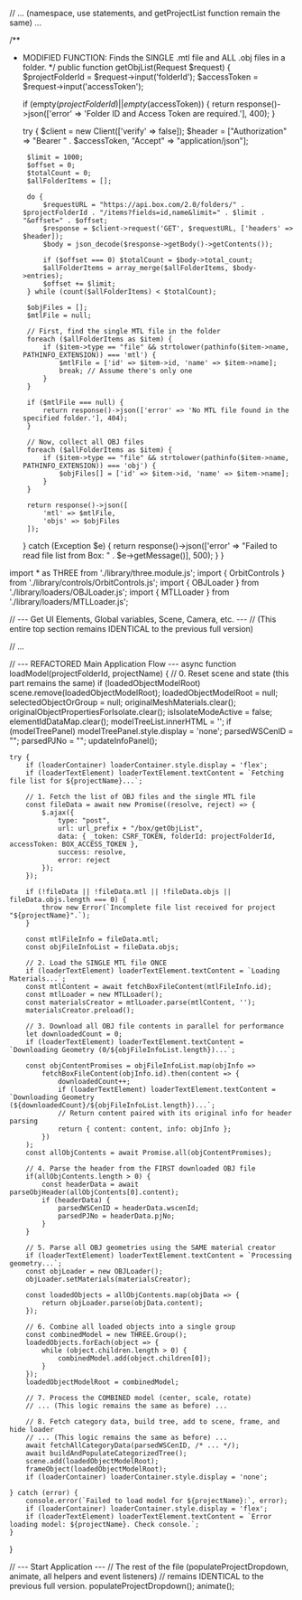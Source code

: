 // ... (namespace, use statements, and getProjectList function remain the same) ...

/**
 * MODIFIED FUNCTION: Finds the SINGLE .mtl file and ALL .obj files in a folder.
 */
public function getObjList(Request $request)
{
    $projectFolderId = $request->input('folderId');
    $accessToken = $request->input('accessToken');

    if (empty($projectFolderId) || empty($accessToken)) {
        return response()->json(['error' => 'Folder ID and Access Token are required.'], 400);
    }

    try {
        $client = new Client(['verify' => false]);
        $header = ["Authorization" => "Bearer " . $accessToken, "Accept" => "application/json"];

        $limit = 1000;
        $offset = 0;
        $totalCount = 0;
        $allFolderItems = [];

        do {
            $requestURL = "https://api.box.com/2.0/folders/" . $projectFolderId . "/items?fields=id,name&limit=" . $limit . "&offset=" . $offset;
            $response = $client->request('GET', $requestURL, ['headers' => $header]);
            $body = json_decode($response->getBody()->getContents());

            if ($offset === 0) $totalCount = $body->total_count;
            $allFolderItems = array_merge($allFolderItems, $body->entries);
            $offset += $limit;
        } while (count($allFolderItems) < $totalCount);

        $objFiles = [];
        $mtlFile = null;

        // First, find the single MTL file in the folder
        foreach ($allFolderItems as $item) {
            if ($item->type == "file" && strtolower(pathinfo($item->name, PATHINFO_EXTENSION)) === 'mtl') {
                $mtlFile = ['id' => $item->id, 'name' => $item->name];
                break; // Assume there's only one
            }
        }

        if ($mtlFile === null) {
            return response()->json(['error' => 'No MTL file found in the specified folder.'], 404);
        }

        // Now, collect all OBJ files
        foreach ($allFolderItems as $item) {
            if ($item->type == "file" && strtolower(pathinfo($item->name, PATHINFO_EXTENSION)) === 'obj') {
                $objFiles[] = ['id' => $item->id, 'name' => $item->name];
            }
        }

        return response()->json([
            'mtl' => $mtlFile,
            'objs' => $objFiles
        ]);

    } catch (Exception $e) {
        return response()->json(['error' => "Failed to read file list from Box: " . $e->getMessage()], 500);
    }
}


import * as THREE from './library/three.module.js';
import { OrbitControls } from './library/controls/OrbitControls.js';
import { OBJLoader } from './library/loaders/OBJLoader.js';
import { MTLLoader } from './library/loaders/MTLLoader.js';

// --- Get UI Elements, Global variables, Scene, Camera, etc. ---
// (This entire top section remains IDENTICAL to the previous full version)

// ...

// --- REFACTORED Main Application Flow ---
async function loadModel(projectFolderId, projectName) {
    // 0. Reset scene and state (this part remains the same)
    if (loadedObjectModelRoot) scene.remove(loadedObjectModelRoot);
    loadedObjectModelRoot = null;
    selectedObjectOrGroup = null;
    originalMeshMaterials.clear();
    originalObjectPropertiesForIsolate.clear();
    isIsolateModeActive = false;
    elementIdDataMap.clear();
    modelTreeList.innerHTML = '';
    if (modelTreePanel) modelTreePanel.style.display = 'none';
    parsedWSCenID = "";
    parsedPJNo = "";
    updateInfoPanel();

    try {
        if (loaderContainer) loaderContainer.style.display = 'flex';
        if (loaderTextElement) loaderTextElement.textContent = `Fetching file list for ${projectName}...`;
        
        // 1. Fetch the list of OBJ files and the single MTL file
        const fileData = await new Promise((resolve, reject) => {
            $.ajax({
                type: "post",
                url: url_prefix + "/box/getObjList",
                data: { _token: CSRF_TOKEN, folderId: projectFolderId, accessToken: BOX_ACCESS_TOKEN },
                success: resolve,
                error: reject
            });
        });

        if (!fileData || !fileData.mtl || !fileData.objs || fileData.objs.length === 0) {
            throw new Error(`Incomplete file list received for project "${projectName}".`);
        }

        const mtlFileInfo = fileData.mtl;
        const objFileInfoList = fileData.objs;

        // 2. Load the SINGLE MTL file ONCE
        if (loaderTextElement) loaderTextElement.textContent = `Loading Materials...`;
        const mtlContent = await fetchBoxFileContent(mtlFileInfo.id);
        const mtlLoader = new MTLLoader();
        const materialsCreator = mtlLoader.parse(mtlContent, '');
        materialsCreator.preload();

        // 3. Download all OBJ file contents in parallel for performance
        let downloadedCount = 0;
        if (loaderTextElement) loaderTextElement.textContent = `Downloading Geometry (0/${objFileInfoList.length})...`;
        
        const objContentPromises = objFileInfoList.map(objInfo => 
            fetchBoxFileContent(objInfo.id).then(content => {
                downloadedCount++;
                if (loaderTextElement) loaderTextElement.textContent = `Downloading Geometry (${downloadedCount}/${objFileInfoList.length})...`;
                // Return content paired with its original info for header parsing
                return { content: content, info: objInfo }; 
            })
        );
        const allObjContents = await Promise.all(objContentPromises);

        // 4. Parse the header from the FIRST downloaded OBJ file
        if(allObjContents.length > 0) {
            const headerData = await parseObjHeader(allObjContents[0].content);
            if (headerData) {
                parsedWSCenID = headerData.wscenId;
                parsedPJNo = headerData.pjNo;
            }
        }
        
        // 5. Parse all OBJ geometries using the SAME material creator
        if (loaderTextElement) loaderTextElement.textContent = `Processing geometry...`;
        const objLoader = new OBJLoader();
        objLoader.setMaterials(materialsCreator);
        
        const loadedObjects = allObjContents.map(objData => {
            return objLoader.parse(objData.content);
        });

        // 6. Combine all loaded objects into a single group
        const combinedModel = new THREE.Group();
        loadedObjects.forEach(object => {
            while (object.children.length > 0) {
                combinedModel.add(object.children[0]);
            }
        });
        loadedObjectModelRoot = combinedModel;

        // 7. Process the COMBINED model (center, scale, rotate)
        // ... (This logic remains the same as before) ...

        // 8. Fetch category data, build tree, add to scene, frame, and hide loader
        // ... (This logic remains the same as before) ...
        await fetchAllCategoryData(parsedWSCenID, /* ... */);
        await buildAndPopulateCategorizedTree();
        scene.add(loadedObjectModelRoot);
        frameObject(loadedObjectModelRoot);
        if (loaderContainer) loaderContainer.style.display = 'none';

    } catch (error) {
        console.error(`Failed to load model for ${projectName}:`, error);
        if (loaderContainer) loaderContainer.style.display = 'flex';
        if (loaderTextElement) loaderTextElement.textContent = `Error loading model: ${projectName}. Check console.`;
    }
}

// --- Start Application ---
// The rest of the file (populateProjectDropdown, animate, all helpers and event listeners)
// remains IDENTICAL to the previous full version.
populateProjectDropdown();
animate();
